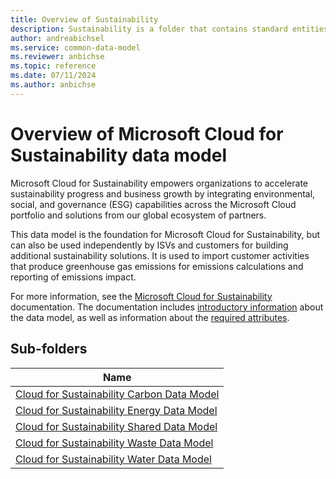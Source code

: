 ```yaml
---
title: Overview of Sustainability
description: Sustainability is a folder that contains standard entities related to the Common Data Model.
author: andreabichsel
ms.service: common-data-model
ms.reviewer: anbichse
ms.topic: reference 
ms.date: 07/11/2024
ms.author: anbichse
---
```


# Overview of Microsoft Cloud for Sustainability data model

Microsoft Cloud for Sustainability empowers organizations to accelerate sustainability progress and business growth by integrating environmental, social, and governance (ESG) capabilities across the Microsoft Cloud portfolio and solutions from our global ecosystem of partners.

This data model is the foundation for Microsoft Cloud for Sustainability, but can also be used independently by ISVs and customers for building additional sustainability solutions. It is used to import customer activities that produce greenhouse gas emissions for emissions calculations and reporting of emissions impact.

For more information, see the [Microsoft Cloud for Sustainability](https://go.microsoft.com/fwlink/?linkid=2193512) documentation. The documentation includes [introductory information](https://go.microsoft.com/fwlink/?linkid=2194529) about the data model, as well as information about the [required attributes](https://go.microsoft.com/fwlink/?linkid=2194273).

## Sub-folders

|Name|
|---|
|[Cloud for Sustainability Carbon Data Model](CloudforSustainabilityCarbonDataModel/overview.md)|
|[Cloud for Sustainability Energy Data Model](CloudforSustainabilityEnergyDataModel/overview.md)|
|[Cloud for Sustainability Shared Data Model](CloudforSustainabilitySharedDataModel/overview.md)|
|[Cloud for Sustainability Waste Data Model](CloudforSustainabilityWasteDataModel/overview.md)|
|[Cloud for Sustainability Water Data Model](CloudforSustainabilityWaterDataModel/overview.md)|




